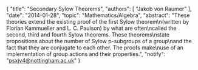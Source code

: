 {
    "title": "Secondary Sylow Theorems",
    "authors": [
        "Jakob von Raumer"
    ],
    "date": "2014-01-28",
    "topic": "Mathematics/Algebra",
    "abstract": "These theories extend the existing proof of the first Sylow theorem\n(written by Florian Kammueller and L. C. Paulson) by what are often\ncalled the second, third and fourth Sylow theorems. These theorems\nstate propositions about the number of Sylow p-subgroups of a group\nand the fact that they are conjugate to each other. The proofs make\nuse of an implementation of group actions and their properties.",
    "notify": "psxjv4@nottingham.ac.uk"
}